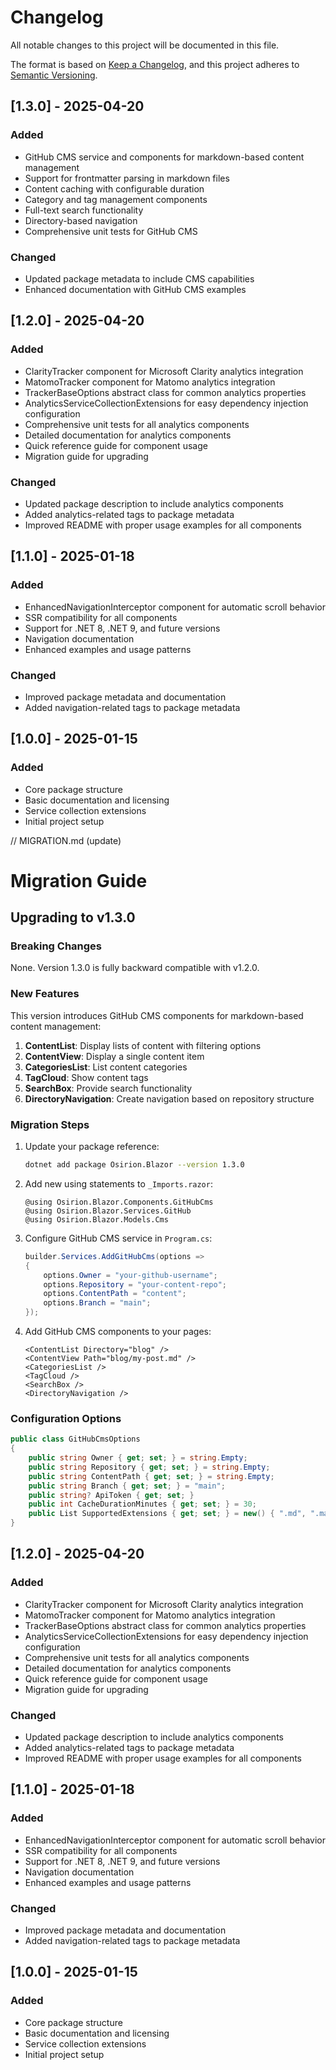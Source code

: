 # Changelog

All notable changes to this project will be documented in this file.

The format is based on [Keep a Changelog](https://keepachangelog.com/en/1.0.0/),
and this project adheres to [Semantic Versioning](https://semver.org/spec/v2.0.0.html).

## [1.3.0] - 2025-04-20

### Added
- GitHub CMS service and components for markdown-based content management
- Support for frontmatter parsing in markdown files
- Content caching with configurable duration
- Category and tag management components
- Full-text search functionality
- Directory-based navigation
- Comprehensive unit tests for GitHub CMS

### Changed
- Updated package metadata to include CMS capabilities
- Enhanced documentation with GitHub CMS examples

## [1.2.0] - 2025-04-20

### Added
- ClarityTracker component for Microsoft Clarity analytics integration
- MatomoTracker component for Matomo analytics integration
- TrackerBaseOptions abstract class for common analytics properties
- AnalyticsServiceCollectionExtensions for easy dependency injection configuration
- Comprehensive unit tests for all analytics components
- Detailed documentation for analytics components
- Quick reference guide for component usage
- Migration guide for upgrading

### Changed
- Updated package description to include analytics components
- Added analytics-related tags to package metadata
- Improved README with proper usage examples for all components

## [1.1.0] - 2025-01-18

### Added
- EnhancedNavigationInterceptor component for automatic scroll behavior
- SSR compatibility for all components
- Support for .NET 8, .NET 9, and future versions
- Navigation documentation
- Enhanced examples and usage patterns

### Changed
- Improved package metadata and documentation
- Added navigation-related tags to package metadata

## [1.0.0] - 2025-01-15

### Added
- Core package structure
- Basic documentation and licensing
- Service collection extensions
- Initial project setup

// MIGRATION.md (update)
# Migration Guide

## Upgrading to v1.3.0

### Breaking Changes

None. Version 1.3.0 is fully backward compatible with v1.2.0.

### New Features

This version introduces GitHub CMS components for markdown-based content management:

1. **ContentList**: Display lists of content with filtering options
2. **ContentView**: Display a single content item
3. **CategoriesList**: List content categories
4. **TagCloud**: Show content tags
5. **SearchBox**: Provide search functionality
6. **DirectoryNavigation**: Create navigation based on repository structure

### Migration Steps

1. Update your package reference:
   ```bash
   dotnet add package Osirion.Blazor --version 1.3.0
   ```

2. Add new using statements to `_Imports.razor`:
   ```razor
   @using Osirion.Blazor.Components.GitHubCms
   @using Osirion.Blazor.Services.GitHub
   @using Osirion.Blazor.Models.Cms
   ```

3. Configure GitHub CMS service in `Program.cs`:
   ```csharp
   builder.Services.AddGitHubCms(options =>
   {
       options.Owner = "your-github-username";
       options.Repository = "your-content-repo";
       options.ContentPath = "content";
       options.Branch = "main";
   });
   ```

4. Add GitHub CMS components to your pages:
   ```razor
   <ContentList Directory="blog" />
   <ContentView Path="blog/my-post.md" />
   <CategoriesList />
   <TagCloud />
   <SearchBox />
   <DirectoryNavigation />
   ```

### Configuration Options

```csharp
public class GitHubCmsOptions
{
    public string Owner { get; set; } = string.Empty;
    public string Repository { get; set; } = string.Empty;
    public string ContentPath { get; set; } = string.Empty;
    public string Branch { get; set; } = "main";
    public string? ApiToken { get; set; }
    public int CacheDurationMinutes { get; set; } = 30;
    public List SupportedExtensions { get; set; } = new() { ".md", ".markdown" };
}
```

## [1.2.0] - 2025-04-20

### Added
- ClarityTracker component for Microsoft Clarity analytics integration
- MatomoTracker component for Matomo analytics integration
- TrackerBaseOptions abstract class for common analytics properties
- AnalyticsServiceCollectionExtensions for easy dependency injection configuration
- Comprehensive unit tests for all analytics components
- Detailed documentation for analytics components
- Quick reference guide for component usage
- Migration guide for upgrading

### Changed
- Updated package description to include analytics components
- Added analytics-related tags to package metadata
- Improved README with proper usage examples for all components

## [1.1.0] - 2025-01-18

### Added
- EnhancedNavigationInterceptor component for automatic scroll behavior
- SSR compatibility for all components
- Support for .NET 8, .NET 9, and future versions
- Navigation documentation
- Enhanced examples and usage patterns

### Changed
- Improved package metadata and documentation
- Added navigation-related tags to package metadata

## [1.0.0] - 2025-01-15

### Added
- Core package structure
- Basic documentation and licensing
- Service collection extensions
- Initial project setup